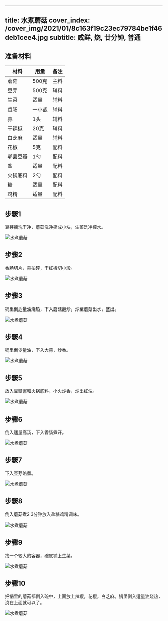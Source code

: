 
---
title: 水煮蘑菇
cover_index: /cover_img/2021/01/8c163f19c23ec79784be1f46deb1cee4.jpg
subtitle: 咸鲜, 烧, 廿分钟, 普通
---

## 准备材料

| 材料     | 用量 | 备注|
| ------- | ----- | --- |
| 蘑菇 | 500克| 主料 |
| 豆芽 | 500克| 辅料 |
| 生菜 | 适量| 辅料 |
| 香肠 | 一小截| 辅料 |
| 蒜 | 1头| 辅料 |
| 干辣椒 | 20克| 辅料 |
| 白芝麻 | 适量| 辅料 |
| 花椒 | 5克| 配料 |
| 郫县豆瓣 | 1勺| 配料 |
| 盐 | 适量| 配料 |
| 火锅底料 | 2勺| 配料 |
| 糖 | 适量| 配料 |
| 鸡精 | 适量| 配料 |

## 步骤1

豆芽摘洗干净，蘑菇洗净撕成小块，生菜洗净控水。

![水煮蘑菇](https://i8.meishichina.com/attachment/recipe/201010/201010012014073.JPG?x-oss-process=style/p320) 

## 步骤2

香肠切片，蒜拍碎，干红椒切小段。

![水煮蘑菇](https://i8.meishichina.com/attachment/recipe/201010/201010012014413.JPG?x-oss-process=style/p320) 

## 步骤3

锅里倒适量油烧热，下入蘑菇翻炒，炒至蘑菇出水，盛出。

![水煮蘑菇](https://i8.meishichina.com/attachment/recipe/201010/201010012015110.JPG?x-oss-process=style/p320) 

## 步骤4

锅里倒少量油，下入大蒜，炒香。

![水煮蘑菇](https://i8.meishichina.com/attachment/recipe/201010/201010012015337.JPG?x-oss-process=style/p320) 

## 步骤5

放入豆瓣酱和火锅底料，小火炒香，炒出红油。

![水煮蘑菇](https://i8.meishichina.com/attachment/recipe/201010/201010012015528.JPG?x-oss-process=style/p320) 

## 步骤6

倒入适量高汤，下入香肠煮开。

![水煮蘑菇](https://i8.meishichina.com/attachment/recipe/201010/201010012016361.JPG?x-oss-process=style/p320) 

## 步骤7

下入豆芽略煮。

![水煮蘑菇](https://i8.meishichina.com/attachment/recipe/201010/201010012017202.JPG?x-oss-process=style/p320) 

## 步骤8

倒入蘑菇煮2 3分钟放入盐糖鸡精调味。

![水煮蘑菇](https://i8.meishichina.com/attachment/recipe/201010/201010012017472.JPG?x-oss-process=style/p320) 

## 步骤9

找一个较大的容器，碗底铺上生菜。

![水煮蘑菇](https://i8.meishichina.com/attachment/recipe/201010/201010012018182.JPG?x-oss-process=style/p320) 

## 步骤10

把锅里的蘑菇都倒入碗中，上面放上辣椒，花椒，白芝麻。锅里倒入适量油烧热，浇在上面就可以了。

![水煮蘑菇](https://i8.meishichina.com/attachment/recipe/201010/201010012018393.JPG?x-oss-process=style/p320) 


